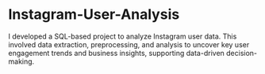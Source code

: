 # Instagram-User-Analysis
I developed a SQL-based project to analyze Instagram user data. This involved data extraction, preprocessing, and analysis to uncover key user engagement trends and business insights, supporting data-driven decision-making.
